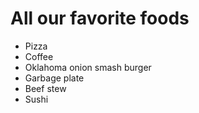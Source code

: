 # All our favorite foods

- Pizza
- Coffee
- Oklahoma onion smash burger
- Garbage plate
- Beef stew
- Sushi
